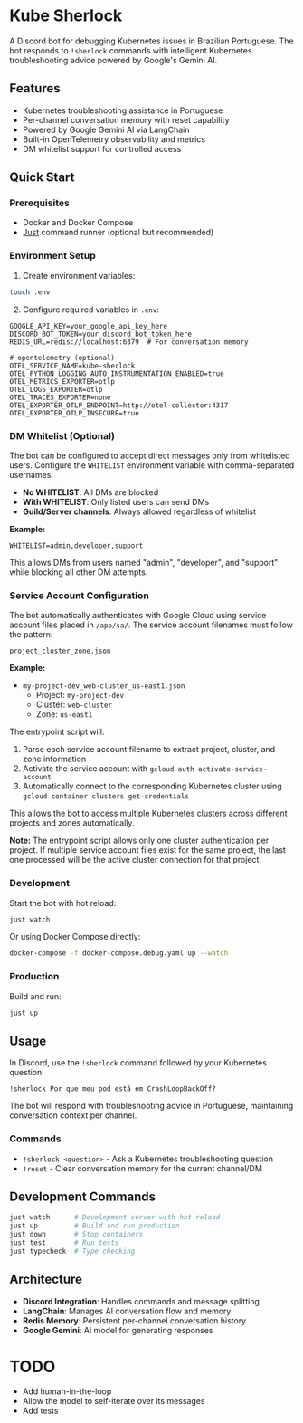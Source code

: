 # Kube Sherlock

A Discord bot for debugging Kubernetes issues in Brazilian Portuguese. The bot responds to `!sherlock` commands with intelligent Kubernetes troubleshooting advice powered by Google's Gemini AI.

## Features

- Kubernetes troubleshooting assistance in Portuguese
- Per-channel conversation memory with reset capability
- Powered by Google Gemini AI via LangChain
- Built-in OpenTelemetry observability and metrics
- DM whitelist support for controlled access

## Quick Start

### Prerequisites

- Docker and Docker Compose
- [Just](https://github.com/casey/just) command runner (optional but recommended)

### Environment Setup

1. Create environment variables:

```bash
touch .env
```

2. Configure required variables in `.env`:

```env
GOOGLE_API_KEY=your_google_api_key_here
DISCORD_BOT_TOKEN=your_discord_bot_token_here
REDIS_URL=redis://localhost:6379  # For conversation memory

# opentelemetry (optional)
OTEL_SERVICE_NAME=kube-sherlock
OTEL_PYTHON_LOGGING_AUTO_INSTRUMENTATION_ENABLED=true
OTEL_METRICS_EXPORTER=otlp
OTEL_LOGS_EXPORTER=otlp
OTEL_TRACES_EXPORTER=none
OTEL_EXPORTER_OTLP_ENDPOINT=http://otel-collector:4317
OTEL_EXPORTER_OTLP_INSECURE=true
```

### DM Whitelist (Optional)

The bot can be configured to accept direct messages only from whitelisted users. Configure the `WHITELIST` environment variable with comma-separated usernames:

- **No WHITELIST**: All DMs are blocked
- **With WHITELIST**: Only listed users can send DMs
- **Guild/Server channels**: Always allowed regardless of whitelist

**Example:**

```env
WHITELIST=admin,developer,support
```

This allows DMs from users named "admin", "developer", and "support" while blocking all other DM attempts.

### Service Account Configuration

The bot automatically authenticates with Google Cloud using service account files placed in `/app/sa/`. The service account filenames must follow the pattern:

```
project_cluster_zone.json
```

**Example:**

- `my-project-dev_web-cluster_us-east1.json`
  - Project: `my-project-dev`
  - Cluster: `web-cluster`
  - Zone: `us-east1`

The entrypoint script will:

1. Parse each service account filename to extract project, cluster, and zone information
2. Activate the service account with `gcloud auth activate-service-account`
3. Automatically connect to the corresponding Kubernetes cluster using `gcloud container clusters get-credentials`

This allows the bot to access multiple Kubernetes clusters across different projects and zones automatically.

**Note:** The entrypoint script allows only one cluster authentication per project. If multiple service account files exist for the same project, the last one processed will be the active cluster connection for that project.

### Development

Start the bot with hot reload:

```bash
just watch
```

Or using Docker Compose directly:

```bash
docker-compose -f docker-compose.debug.yaml up --watch
```

### Production

Build and run:

```bash
just up
```

## Usage

In Discord, use the `!sherlock` command followed by your Kubernetes question:

```
!sherlock Por que meu pod está em CrashLoopBackOff?
```

The bot will respond with troubleshooting advice in Portuguese, maintaining conversation context per channel.

### Commands

- `!sherlock <question>` - Ask a Kubernetes troubleshooting question
- `!reset` - Clear conversation memory for the current channel/DM

## Development Commands

```bash
just watch      # Development server with hot reload
just up         # Build and run production
just down       # Stop containers
just test       # Run tests
just typecheck  # Type checking
```

## Architecture

- **Discord Integration**: Handles commands and message splitting
- **LangChain**: Manages AI conversation flow and memory
- **Redis Memory**: Persistent per-channel conversation history
- **Google Gemini**: AI model for generating responses

# TODO

- Add human-in-the-loop
- Allow the model to self-iterate over its messages
- Add tests
